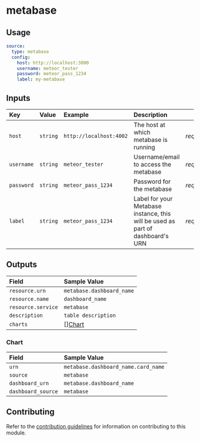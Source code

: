 # metabase

## Usage

```yaml
source:
  type: metabase
  config:
    host: http://localhost:3000
    username: meteor_tester
    password: meteor_pass_1234
    label: my-metabase
```

## Inputs

| Key | Value | Example | Description |    |
| :-- | :---- | :------ | :---------- | :- |
| `host` | `string` | `http://localhost:4002` | The host at which metabase is running | *required* |
| `username` | `string` | `meteor_tester` | Username/email to access the metabase| *required* |
| `password` | `string` | `meteor_pass_1234` | Password for the metabase | *required* |
| `label` | `string` | `meteor_pass_1234` | Label for your Metabase instance, this will be used as part of dashboard's URN | *required* |

## Outputs

| Field | Sample Value |
| :---- | :---- |
| `resource.urn` | `metabase.dashboard_name` |
| `resource.name` | `dashboard_name` |
| `resource.service` | `metabase` |
| `description` | `table description` |
| `charts` | [][Chart](#chart) |

### Chart

| Field | Sample Value |
| :---- | :---- |
| `urn` | `metabase.dashboard_name.card_name` |
| `source` | `metabase` |
| `dashboard_urn` | `metabase.dashboard_name` |
| `dashboard_source` | `metabase` |

## Contributing

Refer to the [contribution guidelines](../../../docs/contribute/guide.md#adding-a-new-extractor) for information on contributing to this module.
